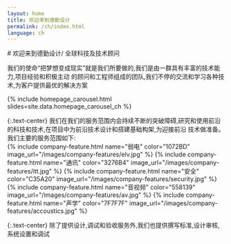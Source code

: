 ```yaml
---
layout: home
title: 欢迎来到德勤设计
permalink: /ch/index.html
language: ch
---
```


<div class="container"><div class="row"><div class="col-md-12">
# 欢迎来到德勤设计/ 全球科技及技术顾问

我们的使命“把梦想变成现实”就是我们所要做的,我们是由一群具有丰富的技术能力,项目经验和积极主动 的顾问和工程师组成的团队,我们不停的交流和学习各种技术,为客户提供最优的解决方案
</div></div></div>

{% include homepage_carousel.html slides=site.data.homepage_carousel_ch %}

<div class="container"><div class="row"><div class="col-md-12">
{:.text-center}
我们在我们的服务范围内会持续不断的突破障碍,研究和使用前沿的科技和技术,在项目中为前沿技术设计和搭建基础构架,为迎接前沿 技术做准备。 我们主要的服务范围如下:

<div class="row company-features">
{% include company-feature.html name="弱电"   color="1072BD" image_url="/images/company-features/elv.jpg" %}
{% include company-feature.html name="通讯"   color="3276B4" image_url="/images/company-features/itt.jpg" %}
{% include company-feature.html name="安全"   color="C35A20" image_url="/images/company-features/security.jpg" %}
{% include company-feature.html name="音视频" color="558139" image_url="/images/company-features/av.jpg" %}
{% include company-feature.html name="声学"   color="7F7F7F" image_url="/images/company-features/accoustics.jpg" %}
</div>

{:.text-center}
除了提供设计,调试和验收服务外,我们也提供撰写标准,设计审核,系统设置和调试
</div></div></div>
